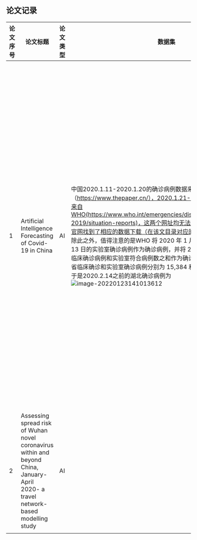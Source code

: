 ## 论文记录

| 论文序号 | 论文标题                                                     | 论文类型 | 数据集                                                       | 影响因素 | 使用方法                                                     | 结论                                                         | 其他信息             |
| -------- | ------------------------------------------------------------ | -------- | ------------------------------------------------------------ | -------- | ------------------------------------------------------------ | ------------------------------------------------------------ | -------------------- |
| 1        | Artificial Intelligence Forecasting of Covid-19 in China     | AI       | 中国2020.1.11-2020.1.20的确诊病例数据来自澎湃新闻（https://www.thepaper.cn/），2020.1.21-2020.2.27的确诊病例数据来自WHO(https://www.who.int/emergencies/diseases/novelcoronavirus-2019/situation-reports)，这两个网址均无法获取数据集，于是从WHO官网找到了相应的数据下载（在该文目录对应的标题文件夹下）<br />除此之外，值得注意的是WHO 将 2020 年 1 月 21 日至 2020 年 2 月 13 日的实验室确诊病例作为确诊病例，并将 2020 年 2 月 14 日之后的临床确诊病例和实验室符合病例数之和作为确诊病例数。  2 月 14 日湖北省临床确诊和实验室确诊病例分别为 15,384 和 36,602。<br />于是2020.2.14之前的湖北确诊病例为<br />![image-20220123141013612](C:\Users\15975\AppData\Roaming\Typora\typora-user-images\image-20220123141013612.png) |          | 1、数据说明，34个地区包括31个省份+港澳台，（tij代表第i个地区总计确诊病例,Zij表示从2020.1.11开始，第j天第i个的地区新确诊的总数）<br />2、Modified auto-encoders（**MAE**)<br />![image-20220123150251078](C:\Users\15975\AppData\Roaming\Typora\typora-user-images\image-20220123150251078.png)<br />结点数输入层、第一隐层、第二隐层、输出层分别为8,32,4,1<br />3、1个segment是连续8天的数据，128个segment作为训练集，一共进行5次训练<br />4、损失函数<br />![image-20220123150743818](C:\Users\15975\AppData\Roaming\Typora\typora-user-images\image-20220123150743818.png)<br />其中Wi为权重，确定方法为如果对(ji/12)向上取整<br />5、除此之外<br />对于每个省份，在第二隐层中可以得到一个34*4的矩阵，对该矩阵进行奇异值分解后可以得到其最大的奇异值，5次训练结束后可以得到5个奇异值将其拼为一个特征向量，最后基于特征向量进行k-means聚类，用聚类结果来反映不同地区的geographic structure、health care resources and economic and social activities<br />![image-20220123153605708](C:\Users\15975\AppData\Roaming\Typora\typora-user-images\image-20220123153605708.png) | MAE模型的预测结果准确性很高(多步预测的准确性高)<br />聚类结果反映geographic and healthcare resource **structure** | 论文中未找到相关代码 |
| 2        | Assessing spread risk of Wuhan novel coronavirus within and beyond China, January-April 2020- a travel network-based modelling study | AI       |                                                              |          |                                                              |                                                              |                      |
|          |                                                              |          |                                                              |          |                                                              |                                                              |                      |



